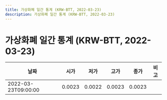 ```yaml
---
title: 가상화폐 일간 통계 (KRW-BTT, 2022-03-23)
description: 가상화폐 일간 통계 (KRW-BTT, 2022-03-23)
---
```


가상화폐 일간 통계 (KRW-BTT, 2022-03-23)
===

|날짜|시가|저가|고가|종가|비고|
|--|--|--|--|--|--|
|2022-03-23T09:00:00|0.0023|0.0022|0.0023|0.0023|    |
